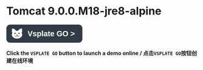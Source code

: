 # Tomcat 9.0.0.M18-jre8-alpine

<a href="https://www.vsplate.com/?docker-compose=https://github.com/vsplate/dcenvs/tomcat/9.0.0.M18-jre8-alpine"><img alt="VSPLATE GO" src="https://raw.githubusercontent.com/vsplate/images/master/vsgo_btn.png" width="200px"></a>

**Click the `VSPLATE GO` button to launch a demo online / 点击`VSPLATE GO`按钮创建在线环境**
